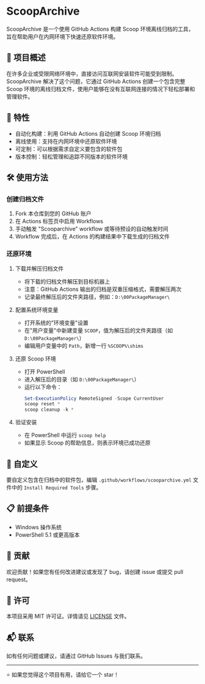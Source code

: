 # ScoopArchive

ScoopArchive 是一个使用 GitHub Actions 构建 Scoop 环境离线归档的工具，旨在帮助用户在内网环境下快速还原软件环境。

## 📖 项目概述

在许多企业或受限网络环境中，直接访问互联网安装软件可能受到限制。ScoopArchive 解决了这个问题，它通过 GitHub Actions 创建一个包含完整 Scoop 环境的离线归档文件，使用户能够在没有互联网连接的情况下轻松部署和管理软件。

## 🚀 特性

- 自动化构建：利用 GitHub Actions 自动创建 Scoop 环境归档
- 离线使用：支持在内网环境中还原软件环境
- 可定制：可以根据需求自定义要包含的软件包
- 版本控制：轻松管理和追踪不同版本的软件环境

## 🛠️ 使用方法

### 创建归档文件

1. Fork 本仓库到您的 GitHub 账户
2. 在 Actions 标签页中启用 Workflows
3. 手动触发 "Scooparchive" workflow 或等待预设的自动触发时间
4. Workflow 完成后，在 Actions 的构建结果中下载生成的归档文件

### 还原环境

1. 下载并解压归档文件
   - 将下载的归档文件解压到目标机器上
   - 注意：GitHub Actions 输出的归档是双重压缩格式，需要解压两次
   - 记录最终解压后的文件夹路径，例如：`D:\00PackageManager\`

2. 配置系统环境变量
   - 打开系统的"环境变量"设置
   - 在"用户变量"中新建变量 `SCOOP`，值为解压后的文件夹路径（如 `D:\00PackageManager\`）
   - 编辑用户变量中的 `Path`，新增一行 `%SCOOP%\shims`

3. 还原 Scoop 环境
   - 打开 PowerShell
   - 进入解压后的目录（如 `D:\00PackageManager\`）
   - 运行以下命令：
     ```powershell
     Set-ExecutionPolicy RemoteSigned -Scope CurrentUser
     scoop reset *
     scoop cleanup -k *
     ```

4. 验证安装
   - 在 PowerShell 中运行 `scoop help`
   - 如果显示 Scoop 的帮助信息，则表示环境已成功还原

## 🔧 自定义

要自定义包含在归档中的软件包，编辑 `.github/workflows/scooparchive.yml` 文件中的 `Install Required Tools` 步骤。

## 📋 前提条件

- Windows 操作系统
- PowerShell 5.1 或更高版本

## 🤝 贡献

欢迎贡献！如果您有任何改进建议或发现了 bug，请创建 issue 或提交 pull request。

## 📄 许可

本项目采用 MIT 许可证。详情请见 [LICENSE](LICENSE) 文件。

## 📬 联系

如有任何问题或建议，请通过 GitHub Issues 与我们联系。

---

⭐ 如果您觉得这个项目有用，请给它一个 star！
